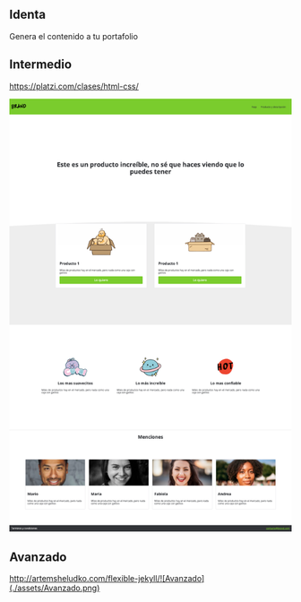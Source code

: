## Identa

Genera el contenido a tu portafolio

## Intermedio

https://platzi.com/clases/html-css/

![intermedio](./assets/intermedio.png)

## Avanzado

http://artemsheludko.com/flexible-jekyll/![Avanzado](./assets/Avanzado.png)

